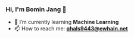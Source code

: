 ### Hi, I'm Bomin Jang 👋
- 🌱 I’m currently learning **Machine Learning**
- 📫 How to reach me: **qhals9443@ewhain.net**


<!--
**bominjang/bominjang** is a ✨ _special_ ✨ repository because its `README.md` (this file) appears on your GitHub profile.

Here are some ideas to get you started:

- 🔭 I’m currently working on ...
- 👯 I’m looking to collaborate on ...
- 🤔 I’m looking for help with ...
- 💬 Ask me about ...
- 😄 Pronouns: ...
- ⚡ Fun fact: ...
-->
